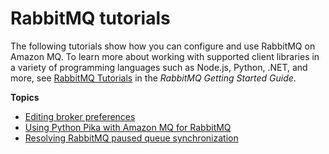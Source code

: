 # RabbitMQ tutorials<a name="rabbitmq-on-amazon-mq"></a>

The following tutorials show how you can configure and use RabbitMQ on Amazon MQ\. To learn more about working with supported client libraries in a variety of programming languages such as Node\.js, Python, \.NET, and more, see [RabbitMQ Tutorials](https://www.rabbitmq.com/getstarted.html) in the *RabbitMQ Getting Started Guide*\.

**Topics**
+ [Editing broker preferences](amazon-mq-rabbitmq-editing-broker-preferences.md)
+ [Using Python Pika with Amazon MQ for RabbitMQ](amazon-mq-rabbitmq-pika.md)
+ [Resolving RabbitMQ paused queue synchronization](rabbitmq-queue-sync.md)
